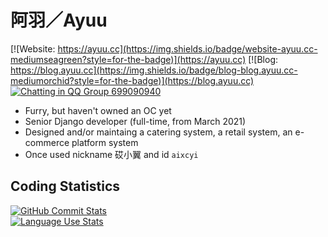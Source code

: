 # 阿羽／Ayuu

[![Website: https://ayuu.cc](https://img.shields.io/badge/website-ayuu.cc-mediumseagreen?style=for-the-badge)](https://ayuu.cc) [![Blog: https://blog.ayuu.cc](https://img.shields.io/badge/blog-blog.ayuu.cc-mediumorchid?style=for-the-badge)](https://blog.ayuu.cc) [![Chatting in QQ Group `699090940`](https://img.shields.io/badge/qq%20group-699090940-salmon?style=for-the-badge)](https://qm.qq.com/q/ZqCGqpMXy8)

- Furry, but haven't owned an OC yet
- Senior Django developer (full-time, from March 2021)
- Designed and/or maintaing a catering system, a retail system, an e-commerce platform system
- Once used nickname 砹小翼 and id `aixcyi`

## Coding Statistics

<a href="https://github.com/anuraghazra/github-readme-stats">
    <picture>
        <source
            srcset="https://github-readme-stats.vercel.app/api?username=aixcyi&show_icons=true&hide_border=true&rank_icon=percentile&theme=github_dark"
            media="(prefers-color-scheme: dark)"
        />
        <source
            srcset="https://github-readme-stats.vercel.app/api?username=aixcyi&show_icons=true&hide_border=true&rank_icon=percentile"
            media="(prefers-color-scheme: light), (prefers-color-scheme: no-preference)"
        />
        <img align="top" alt="GitHub Commit Stats" src="https://github-readme-stats.vercel.app/api?username=aixcyi&show_icons=true&hide_border=true&rank_icon=percentile" />
    </picture>
</a>
<br>
<a href="https://github.com/anuraghazra/github-readme-stats">
    <picture>
        <source
            srcset="https://github-readme-stats.vercel.app/api/top-langs/?username=aixcyi&layout=compact&hide_border=true&theme=github_dark"
            media="(prefers-color-scheme: dark)"
        />
        <source
            srcset="https://github-readme-stats.vercel.app/api/top-langs/?username=aixcyi&layout=compact&hide_border=true"
            media="(prefers-color-scheme: light), (prefers-color-scheme: no-preference)"
        />
        <img align="top" alt="Language Use Stats" src="https://github-readme-stats.vercel.app/api/top-langs/?username=aixcyi&layout=compact&hide_border=true" />
    </picture>
</a>
